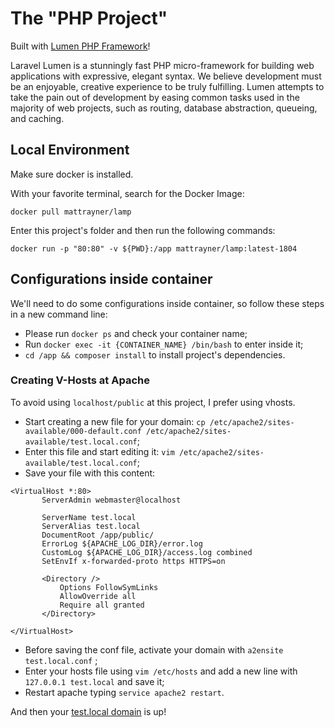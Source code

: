 # The "PHP Project"

Built with [Lumen PHP Framework](https://lumen.laravel.com/)!

Laravel Lumen is a stunningly fast PHP micro-framework for building web applications with expressive, elegant syntax. We believe development must be an enjoyable, creative experience to be truly fulfilling. Lumen attempts to take the pain out of development by easing common tasks used in the majority of web projects, such as routing, database abstraction, queueing, and caching.


 ## Local Environment
 Make sure docker is installed.

 With your favorite terminal, search for the Docker Image:

``docker pull mattrayner/lamp``

Enter this project's folder and then run the following commands:
 
 ``docker run -p "80:80" -v ${PWD}:/app mattrayner/lamp:latest-1804``

  
 ## Configurations inside container
 We'll need to do some configurations inside container, so follow these steps in a new command line:
 - Please run `docker ps` and check your container name;
 - Run `docker exec -it {CONTAINER_NAME} /bin/bash` to enter inside it;
 - `cd /app && composer install` to install project's dependencies.
 
 ### Creating V-Hosts at Apache
 To avoid using `localhost/public` at this project, I prefer using vhosts.
 
 - Start creating a new file for your domain: `cp /etc/apache2/sites-available/000-default.conf /etc/apache2/sites-available/test.local.conf`;
 - Enter this file and start editing it: `vim /etc/apache2/sites-available/test.local.conf`;
 - Save your file with this content:
 ```
<VirtualHost *:80>
        ServerAdmin webmaster@localhost

        ServerName test.local
        ServerAlias test.local
        DocumentRoot /app/public/
        ErrorLog ${APACHE_LOG_DIR}/error.log
        CustomLog ${APACHE_LOG_DIR}/access.log combined
        SetEnvIf x-forwarded-proto https HTTPS=on

        <Directory />
            Options FollowSymLinks
            AllowOverride all
            Require all granted
        </Directory>

</VirtualHost>
```
- Before saving the conf file, activate your domain with `a2ensite test.local.conf` ;
- Enter your hosts file using `vim /etc/hosts` and add a new line with `127.0.0.1 test.local` and save it;
- Restart apache typing `service apache2 restart`.

And then your [test.local domain](http://test.local/) is up!